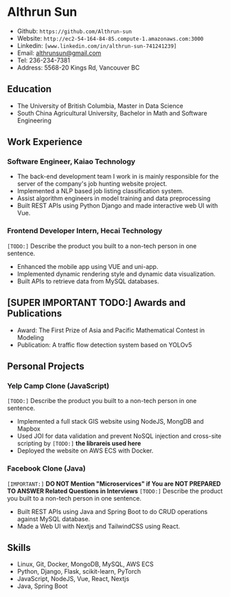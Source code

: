 # Althrun Sun
- Github: `https://github.com/Althrun-sun`
- Website: `http://ec2-54-164-84-85.compute-1.amazonaws.com:3000`
- Linkedin: `[www.linkedin.com/in/althrun-sun-741241239]`
- Email: althrunsun@gmail.com
- Tel: 236-234-7381
- Address: 5568-20 Kings Rd, Vancouver BC

## Education
- The University of British Columbia, Master in Data Science
- South China Agricultural University, Bachelor in Math and Software Engineering

## Work Experience

### Software Engineer, Kaiao Technology
- The back-end development team I work in is mainly responsible for the server of the company's job hunting website project.
- Implemented a NLP based job listing classification system.
- Assist algorithm engineers in model training and data preprocessing
- Built REST APIs using Python Django and made interactive web UI with Vue.

### Frontend Developer Intern, Hecai Technology
`[TODO:]` Describe the product you built to a non-tech person in one sentence.
- Enhanced the mobile app using VUE and uni-app.
- Implemented dynamic rendering style and dynamic data visualization.
- Built APIs to retrieve data from MySQL databases.

## [SUPER IMPORTANT TODO:] Awards and Publications
-  Award: The First Prize of Asia and Pacific Mathematical Contest in Modeling
-  Publication: A traffic flow detection system based on YOLOv5

## Personal Projects

### Yelp Camp Clone (JavaScript)
`[TODO:]` Describe the product you built to a non-tech person in one sentence.
- Implemented a full stack GIS website using NodeJS, MongDB and Mapbox
- Used JOI for data validation and prevent NoSQL injection and cross-site scripting by `[TODO:]` **the librareis used here**
- Deployed the website on AWS ECS with Docker.

### Facebook Clone (Java)
`[IMPORTANT:]` **DO NOT Mention "Microservices" if You are NOT PREPARED TO ANSWER Related Questions in Interviews**
`[TODO:]` Describe the product you built to a non-tech person in one sentence.
- Built REST APIs using Java and Spring Boot to do CRUD operations against MySQL database.
- Made a Web UI with Nextjs and TailwindCSS using React.

## Skills
- Linux, Git, Docker, MongoDB, MySQL, AWS ECS
- Python, Django, Flask, scikit-learn, PyTorch
- JavaScript, NodeJS, Vue, React, Nextjs
- Java, Spring Boot
